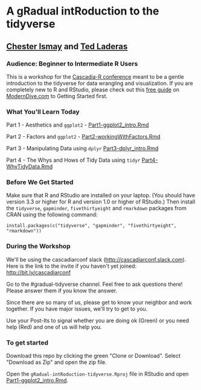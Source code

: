 # A gRadual intRoduction to the tidyverse

## [Chester Ismay](https://ismayc.github.io) and [Ted Laderas](https://laderast.github.io)

### Audience: Beginner to Intermediate R Users

This is a workshop for the [Cascadia-R conference](https://cascadiarconf.com) meant to be a gentle introduction to the tidyverse for data wrangling and visualization.  If you are completely new to R and RStudio, please check out this [free guide](http://moderndive.com/2-getting-started.html) on [ModernDive.com](http://moderndive.com) to Getting Started first.

### What You'll Learn Today

Part 1 - Aesthetics and `ggplot2` - [Part1-ggplot2_intro.Rmd](Part1-ggplot2_intro.Rmd)

Part 2 - Factors and `ggplot2` - [Part2-workingWithFactors.Rmd](Part2-workingWithFactors.Rmd)

Part 3 - Manipulating Data using `dplyr` [Part3-dplyr_intro.Rmd]([Part3-dplyr_intro.Rmd)

Part 4 - The Whys and Hows of Tidy Data using `tidyr` [Part4-WhyTidyData.Rmd](Part4-WhyTidyData.Rmd)

### Before We Get Started

Make sure that R and RStudio are installed on your laptop. (You should have version 3.3 or higher for R and version 1.0 or higher of RStudio.)  Then install the `tidyverse`, `gapminder`, `fivethirtyeight` and `rmarkdown` packages from CRAN using the following command:

```
install.packages(c("tidyverse", "gapminder", "fivethirtyeight", "rmarkdown"))
```

### During the Workshop

We'll be using the cascadiarconf slack (http://cascadiarconf.slack.com). Here is the link to the invite if you haven't yet joined: http://bit.ly/cascadiarconf 

Go to the #gradual-tidyverse channel. Feel free to ask questions there! Please answer them if you know the answer.

Since there are so many of us, please get to know your neighbor and work together. If you have major issues, we'll try to get to you.

Use your Post-Its to signal whether you are doing ok (Green) or you need help (Red) and one of us will help you.

### To get started

Download this repo by clicking the green "Clone or Download". Select "Download as Zip" and open the zip file.

Open the `gRadual-intRoduction-tidyverse.Rproj` file in RStudio and open [Part1-ggplot2_intro.Rmd](Part1-ggplot2_intro.Rmd).
